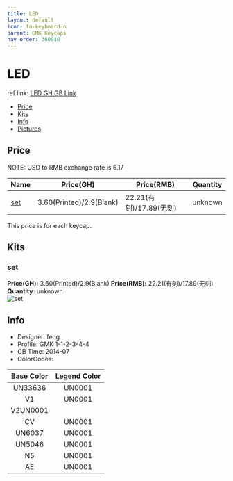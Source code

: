 ```yaml
---
title: LED
layout: default
icon: fa-keyboard-o
parent: GMK Keycaps
nav_order: 360010
---
```


# LED

ref link: [LED GH GB Link](https://geekhack.org/index.php?topic=60117.0)

* [Price](#price)
* [Kits](#kits)
* [Info](#info)
* [Pictures](#pictures)


## Price  
NOTE: USD to RMB exchange rate is 6.17

| Name          | Price(GH)    |  Price(RMB) | Quantity |
| ------------- | ------------ |  ---------- | -------- |
|[set](#set)|3.60(Printed)/2.9(Blank)|22.21(有刻)/17.89(无刻)|unknown|

This price is for each keycap. 


## Kits
### set
**Price(GH):** 3.60(Printed)/2.9(Blank)    **Price(RMB):** 22.21(有刻)/17.89(无刻)    **Quantity:** unknown  
<img src="{{ 'assets/images/gmk-keycaps/led/kits_pics/set.png' | relative_url }}" alt="set" class="image featured">


## Info
* Designer: feng
* Profile: GMK 1-1-2-3-4-4
* GB Time: 2014-07
* ColorCodes:  

|Base Color      | Legend Color
| :-------------: | :------------:
|UN33636|UN0001
|V1|UN0001
|V2UN0001
|CV|UN0001
|UN6037|UN0001
|UN5046|UN0001
|N5|UN0001
|AE|UN0001
